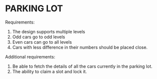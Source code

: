 # PARKING LOT

Requirements:

1. The design supports multiple levels
2. Odd cars go to odd levels
3. Even cars can go to all levels
4. Cars with less difference in their numbers should be placed close.

Additional requirements:

1. Be able to fetch the details of all the cars currently in the parking lot.
2. The ability to claim a slot and lock it.
